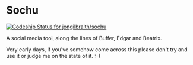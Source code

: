 Sochu
=====

[ ![Codeship Status for jongilbraith/sochu](https://codeship.com/projects/e9fa5cf0-e9f3-0133-3481-02cde9680eda/status?branch=master)](https://codeship.com/projects/147736)

A social media tool, along the lines of Buffer, Edgar and Beatrix.

Very early days, if you've somehow come across this please don't try and use it
or judge me on the state of it. :-)
